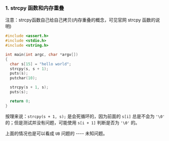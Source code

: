 

### 1. strcpy 函数和内存重叠

注意：strcpy函数自己给自己拷贝(内存重叠的概念，可见官网 strcpy 函数的说明)

```cpp
#include <assert.h>
#include <stdio.h>
#include <string.h>

int main(int argc, char *argv[])
{
  char s[15] = "hello world";
  strcpy(s, s + 1);
  puts(s);
  putchar(10);

  strcpy(s + 1, s);
  puts(s);

  return 0;
}
```

按理来说：`strcpy(s + 1, s);` 是会死循环的，因为前面的 `s[i]` 总是不会为 `'\0'` 的；但是测试并没有问题，可能使用 `s[i + 1]` 判断是否为 `'\0'` 的。

上面的情况也是可以看成 `UB` 问题的 ---- 未知问题。

